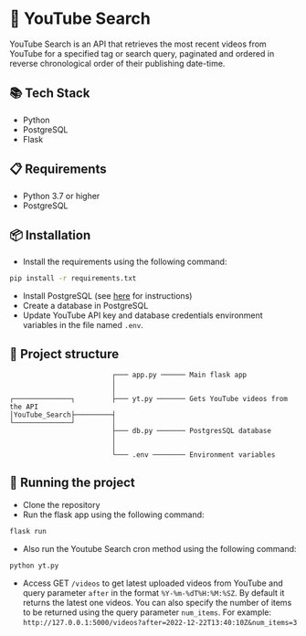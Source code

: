 # 🔎 YouTube Search
YouTube Search is an API that retrieves the most recent videos from YouTube for a specified tag or search query, paginated and ordered in reverse chronological order of their publishing date-time.

## 📚 Tech Stack
- Python
- PostgreSQL
- Flask

## 📋 Requirements
- Python 3.7 or higher
- PostgreSQL

## 📦 Installation
- Install the requirements using the following command:

```bash
pip install -r requirements.txt
```

- Install PostgreSQL (see [here](https://www.postgresql.org/download/) for instructions)
- Create a database in PostgreSQL
- Update YouTube API key and database credentials environment variables in the file named `.env`.

## 📁 Project structure
```
                         ┌─── app.py ────── Main flask app
                         │
                         │
┌──────────────┐         ├─── yt.py ─────── Gets YouTube videos from the API
│YouTube_Search├─────────┤
└──────────────┘         │
                         ├─── db.py ─────── PostgresSQL database
                         │
                         │
                         └─── .env ──────── Environment variables
```

## 🚀 Running the project
- Clone the repository
- Run the flask app using the following command:

```bash
flask run
```

- Also run the Youtube Search cron method using the following command:

```bash
python yt.py
```

- Access GET `/videos` to get latest uploaded videos from YouTube and query parameter `after` in the format `%Y-%m-%dT%H:%M:%SZ`. By default it returns the latest one videos. You can also specify the number of items to be returned using the query parameter `num_items`.
For example:
`http://127.0.0.1:5000/videos?after=2022-12-22T13:40:10Z&num_items=3`
